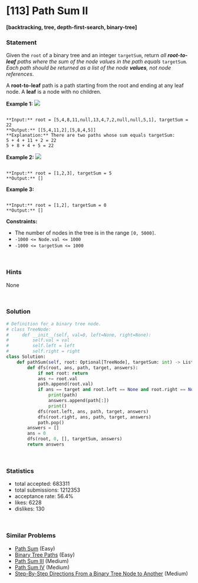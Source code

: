 # [113] Path Sum II

**[backtracking, tree, depth-first-search, binary-tree]**

### Statement

Given the `root` of a binary tree and an integer `targetSum`, return *all **root-to-leaf** paths where the sum of the node values in the path equals* `targetSum`*. Each path should be returned as a list of the node **values**, not node references*.

A **root-to-leaf** path is a path starting from the root and ending at any leaf node. A **leaf** is a node with no children.


**Example 1:**
![](https://assets.leetcode.com/uploads/2021/01/18/pathsumii1.jpg)

```

**Input:** root = [5,4,8,11,null,13,4,7,2,null,null,5,1], targetSum = 22
**Output:** [[5,4,11,2],[5,8,4,5]]
**Explanation:** There are two paths whose sum equals targetSum:
5 + 4 + 11 + 2 = 22
5 + 8 + 4 + 5 = 22

```

**Example 2:**
![](https://assets.leetcode.com/uploads/2021/01/18/pathsum2.jpg)

```

**Input:** root = [1,2,3], targetSum = 5
**Output:** []

```

**Example 3:**

```

**Input:** root = [1,2], targetSum = 0
**Output:** []

```

**Constraints:**
* The number of nodes in the tree is in the range `[0, 5000]`.
* `-1000 <= Node.val <= 1000`
* `-1000 <= targetSum <= 1000`


<br>

### Hints

None

<br>

### Solution

```py
# Definition for a binary tree node.
# class TreeNode:
#     def __init__(self, val=0, left=None, right=None):
#         self.val = val
#         self.left = left
#         self.right = right
class Solution:
    def pathSum(self, root: Optional[TreeNode], targetSum: int) -> List[List[int]]:
        def dfs(root, ans, path, target, answers):
            if not root: return
            ans += root.val
            path.append(root.val)
            if ans == target and root.left == None and root.right == None:
                print(path)
                answers.append(path[:])
                print()
            dfs(root.left, ans, path, target, answers)
            dfs(root.right, ans, path, target, answers)
            path.pop()
        answers = []
        ans = 0
        dfs(root, 0, [], targetSum, answers)
        return answers
```

<br>

### Statistics

- total accepted: 683311
- total submissions: 1212353
- acceptance rate: 56.4%
- likes: 6228
- dislikes: 130

<br>

### Similar Problems

- [Path Sum](https://leetcode.com/problems/path-sum) (Easy)
- [Binary Tree Paths](https://leetcode.com/problems/binary-tree-paths) (Easy)
- [Path Sum III](https://leetcode.com/problems/path-sum-iii) (Medium)
- [Path Sum IV](https://leetcode.com/problems/path-sum-iv) (Medium)
- [Step-By-Step Directions From a Binary Tree Node to Another](https://leetcode.com/problems/step-by-step-directions-from-a-binary-tree-node-to-another) (Medium)
